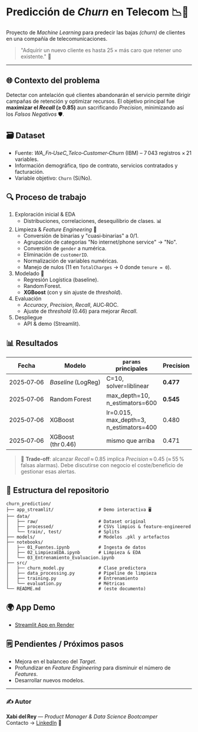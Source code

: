 # Predicción de *Churn* en Telecom 📉📱

Proyecto de *Machine Learning* para predecir las bajas *(churn)* de clientes en una compañía de telecomunicaciones.

> "Adquirir un nuevo cliente es hasta 25 × más caro que retener uno existente." 🤑

---

## 🌐 Contexto del problema

Detectar con antelación qué clientes abandonarán el servicio permite dirigir campañas de retención y optimizar recursos. El objetivo principal fue **maximizar el *****Recall***** (≥ 0.85)** aun sacrificando *Precision*, minimizando así los *Falsos Negativos* 🛡️.

## 🗃️ Dataset

- Fuente: *WA\_Fn‑UseC\_Telco‑Customer‑Churn* (IBM) – 7 043 registros × 21 variables.
- Información demográfica, tipo de contrato, servicios contratados y facturación.
- Variable objetivo: `Churn` (Sí/No).

## 🔍 Proceso de trabajo

1. Exploración inicial & EDA
   - Distribuciones, correlaciones, desequilibrio de clases. 📊
2. Limpieza & _Feature Engineering_ 🧹
   - Conversión de binarias y "cuasi‑binarias" a 0/1.
   - Agrupación de categorías "No internet/phone service" → "No".
   - Conversión de `gender` a numérica.
   - Eliminación de `customerID`.
   - Normalización de variables numéricas.
   - Manejo de nulos (11 en `TotalCharges` → 0 donde `tenure = 0`).
3. Modelado 🤖
   - Regresión Logística (baseline).
   - Random Forest.
   - **XGBoost** (con y sin ajuste de *threshold*).
4. Evaluación
   - *Accuracy*, *Precision*, *Recall*, AUC‑ROC.
   - Ajuste de *threshold* (0.46) para mejorar *Recall*.
5. Despliegue
   - API & demo (Streamlit).

## 📊 Resultados

| Fecha      | Modelo              | `params` principales                      | Precision | Recall    | Accuracy  | AUC       |
| ---------- | ------------------- | ----------------------------------------- | --------- | --------- | --------- | --------- |
| 2025‑07‑06 | *Baseline* (LogReg) | C=10, solver=liblinear                    | **0.477** | 0.784     | 0.738     | 0.843     |
| 2025‑07‑06 | Random Forest       | max\_depth=10, n\_estimators=600          | **0.545** | 0.729     | **0.786** | **0.848** |
| 2025‑07‑06 | XGBoost             | lr=0.015, max\_depth=3, n\_estimators=400 | 0.480     | 0.822     | 0.740     | 0.846     |
| 2025‑07‑06 | XGBoost (thr 0.46)  | mismo que arriba                          | 0.471     | **0.851** | 0.731     | 0.846     |

> 📌 **Trade‑off**: alcanzar *Recall* ≈ 0.85 implica *Precision* ≈ 0.45 (≈ 55 % falsas alarmas). Debe discutirse con negocio el coste/beneficio de gestionar esas alertas.

## 📂 Estructura del repositorio

```text
churn_prediction/
├── app_streamlit/                 # Demo interactiva 🖥️
├── data/
│   ├── raw/                       # Dataset original
│   ├── processed/                 # CSVs limpios & feature‑engineered
│   └── train/, test/              # Splits
├── models/                        # Modelos .pkl y artefactos
├── notebooks/                    
│   ├── 01_Fuentes.ipynb           # Ingesta de datos
│   ├── 02_LimpiezaEDA.ipynb       # Limpieza & EDA
│   └── 03_Entrenamiento_Evaluacion.ipynb
├── src/
│   ├── churn_model.py             # Clase predictora
│   ├── data_processing.py         # Pipeline de limpieza
│   ├── training.py                # Entrenamiento
│   └── evaluation.py              # Métricas
└── README.md                      # (este documento)
```

## 🌍 App Demo

- [Streamlit App en Render](https://churn-prediction-cprc.onrender.com/)  

## 🗒️ Pendientes / Próximos pasos

- Mejora en el balanceo del _Target_.
- Profundizar en _Feature Engineering_ para disminuir el número de _Features_.
- Desarrollar nuevos modelos.

---

### ✍️ Autor

**Xabi del Rey** — *Product Manager & Data Science Bootcamper*\
Contacto → [LinkedIn](https://www.linkedin.com/in/xabidelrey/) 🤝
